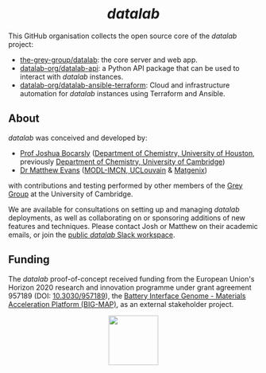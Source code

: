 <div align="center">

  # *datalab*
  
</div>

This GitHub organisation collects the open source core of the *datalab* project:

- [the-grey-group/datalab](https://github.com/the-grey-group/datalab): the core server and web app.
- [datalab-org/datalab-api](https://github.com/datalab-org/datalab-python-api): a Python API package that can be used to interact with *datalab* instances.
- [datalab-org/datalab-ansible-terraform](https://github.com/datalab-org/datalab-ansible-terraform): Cloud and infrastructure automation for *datalab* instances using Terraform and Ansible.

## About

*datalab* was conceived and developed by:

- [Prof Joshua Bocarsly](https://jdbocarsly.github.io) ([Department of Chemistry, University of Houston](https://www.uh.edu/nsm/chemistry), previously [Department of Chemistry, University of Cambridge](https://www.ch.cam.ac.uk/))
- [Dr Matthew Evans](https://ml-evs.science) ([MODL-IMCN, UCLouvain](https://uclouvain.be/en/research-institutes/imcn/modl) & [Matgenix](https://matgenix.com))

with contributions and testing performed by other members of the [Grey Group](https://www.ch.cam.ac.uk/group/grey/) at the University of Cambridge.

We are available for consultations on setting up and managing *datalab* deployments, as well as collaborating on or sponsoring additions of new features and techniques.
Please contact Josh or Matthew on their academic emails, or join the [public *datalab* Slack workspace](https://join.slack.com/t/datalab-world/shared_invite/zt-2h58ev3pc-VV496~5je~QoT2TgFIwn4g).

## Funding

The *datalab* proof-of-concept received funding from the European Union's Horizon 2020 research and innovation programme under grant agreement 957189 (DOI: [10.3030/957189](https://doi.org/10.3030/957189)), the [Battery Interface Genome - Materials Acceleration Platform (BIG-MAP)](https://www.big-map.eu), as an external stakeholder project.

<div align="center">
<img href="https://big-map.org" src="https://big-map.github.io/big-map-registry/static/img/big-map-white-transparent.png" width=100>
</div>
